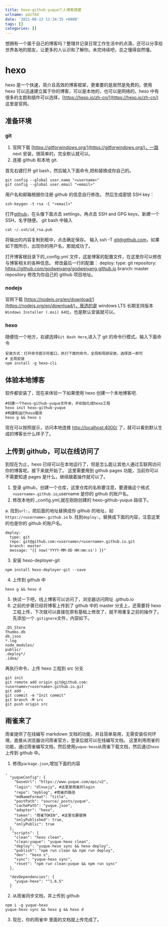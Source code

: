 ```yaml
---
title: hexo-github-yuque个人博客搭建
urlname: pdzf8d
date: '2021-08-13 11:34:35 +0800'
tags: []
categories: []
---
```


想拥有一个属于自己的博客吗？整理并记录日常工作生活中的点滴，还可以分享给世界各地的朋友，让更多的人认识和了解你。未完待续吧，总之懂得自然懂。

# hexo

hexo 是一个快速，简介且高效的博客框架，更重要的是居然是免费的。使用 hexo 可以迅速建立属于你的博客，可以是本地的，也可以是网络的。hexo 中有很多的主题和插件可以选择，[https://hexo.io/zh-cn/](https://hexo.io/zh-cn/) 这里是官网。

## 准备环境

### git

1. 官网下载 [https://gitforwindows.org/](https://gitforwindows.org/)，一路 next 安装，很简单的，完全默认就可以。
1. 连接 github 和本地 git.

首先右键打开 git bash，然后输入下面命令,把<username>和<email>替换成你自己的。

```shell
git config --global user.name "<username>"
git config --global user.email "<email>"
```

用户名和邮箱根据你注册 github 的信息自行修改。
然后生成密钥 SSH key：

```shell
ssh-keygen -t rsa -C "<email>"
```

打开[github](https://link.zhihu.com/?target=http%3A//github.com/)，在头像下面点击 settings，再点击 SSH and GPG keys，新建一个 SSH，名字随便。
git bash 中输入

```shell
cat ~/.ssh/id_rsa.pub
```

将输出的内容复制到框中，点击确定保存。
输入 ssh -T git@github.com，如果如下图所示，出现你的用户名，那就成功了。

打开博客根目录下的\_config.yml 文件，这是博客的配置文件，在这里你可以修改与博客相关的各种信息。
修改最后一行的配置：
deploy: type: git repository: https://github.com/godweiyang/godweiyang.github.io branch: master
repository 修改为你自己的 github 项目地址。

### nodejs

官网下载 [https://nodejs.org/en/download/](https://nodejs.org/en/download/)，我选的是 windows LTS 长期支持版本 `Windows Installer (.msi) 64位`，也是默认安装就可以。

### hexo

随便找一个地方，右键选择`Git Bash Here`,进入了 git 的命令行模式。输入下面命令

```shell
安装方式：打开命令提示符窗口，执行下面的命令，全局和局部安装，选择其一即可
# 全局安装
npm install -g hexo-cli
```

## 体验本地博客

软件都安装了，现在来体验一下如果使用 hexo 创建一个本地博客吧.

```shell
#创建一个hexo-github-yuque文件夹，并初始化成hexo工程
hexo init hexo-github-yuque
#构建和运行hexo服务
hexo g && hexo s
```

现在可以按照提示，访问本地连接 [http://localhost:4000/](http://localhost:4000/) 了，就可以看到默认生成的博客长什么样子了。

## 上传到 github，可以在线访问了

到现在为止，hexo 已经可以在本地运行了，但是怎么能让其他人通过互联网访问你的博客呢。接下来就开始了。
这里需要用到 github pages 功能，当前你可以不需要知道 pages 是什么，继续跟着操作就可以了。

1. 登录 github，创建一个仓库，这里仓库的名称要注意，要遵循这个格式`<username>.github.io`,username 是你的 github 的账户名。
1. 修改本地的 \_config.yml,就在刚刚创建的 hexo-github-yuque 路径下。

a. 找到`url:`，把后面的地址替换成你 github 的地址，如 `https://<username>.github.io`
b. 找到`deploy:`，替换成下面的内容，注意这里的<username>也是你的 github 的账户名。

```shell
deploy:
  type: git
  repo: git@github.com:<username>/<username>.github.io.git
  branch: master
  message: "{{ now('YYYY-MM-DD HH:mm:ss') }}"
```

3. 安装 hexo-deployer-git

```shell
npm install hexo-deployer-git --save
```

4. 上传到 github 中

```shell
hexo g && hexo d
```

5. 快试一下吧，线上博客可以访问了，浏览器访问网址 <username>.github.io
6. 之前的步骤已经将博客上传到了 github 中的 master 分支上，还需要将 hexo 工程上传，下次就可以直接在原有基础上修改了，就不用重复之前的操作了。先添加一个`.gitignore`文件，内容如下。

```shell
.DS_Store
Thumbs.db
db.json
*.log
node_modules/
public/
.deploy*/
.idea/
```

再执行命令，上传 hexo 工程到 src 分支

```shell
git init
git remote add origin git@github.com:<username>/<username>.github.io.git
git add .
git commit -m "Init commit"
git branch -M src
git push origin src
```

## 雨雀来了

雨雀提供了在线编写 markdown 文档的功能，并且简单易用，无需安装任何环境，直接从浏览器访问雨雀官方，登录后就可以在线编写文档。
这里利用雨雀的功能，通过雨雀编写文档，然后使用`yuque-hexo`从雨雀下载文档，然后通过`hexo`上传到 github 中。

1. 修改`package.json`,增加下面的内容

```shell
,
  "yuqueConfig": {
    "baseUrl": "https://www.yuque.com/api/v2",
    "login": "dlnuxjy", #这里是雨雀的login
    "repo": "myblog", #雨雀的路径
    "mdNameFormat": "title",
    "postPath": "source/_posts/yuque",
    "cachePath": "yuque.json",
    "adapter": "hexo",
    "token": "雨雀TOKEN", #这里也要替换
    "onlyPublished": true,
    "onlyPublic": true
  },
   "scripts": {
    "clean": "hexo clean",
    "clean:yuque": "yuque-hexo clean",
    "deploy": "yuque-hexo sync && hexo deploy",
    "publish": "npm run clean && npm run deploy",
    "dev": "hexo s",
    "sync": "yuque-hexo sync",
    "reset": "npm run clean:yuque && npm run sync"
  },

  "devDependencies": {
    "yuque-hexo": "^1.6.5"
  }
```

2. 从雨雀同步文档，并上传到 github

```shell
npm i -g yuque-hexo
yuque-hexo sync && hexo g && hexo d
```

3. 现在，你的雨雀中 <myblog>里面的文档就上传完成了。
